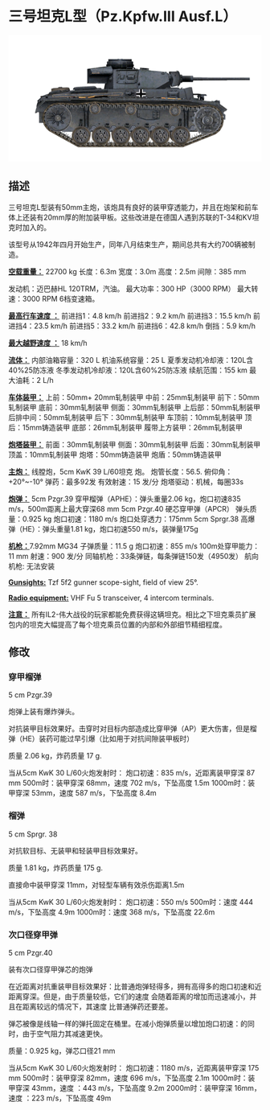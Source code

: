 # 三号坦克L型（Pz.Kpfw.III Ausf.L）

![_pziii-l](../images/_pziii-l.png)

## 描述

三号坦克L型装有50mm主炮，该炮具有良好的装甲穿透能力，并且在炮架和前车体上还装有20mm厚的附加装甲板。这些改进是在德国人遇到苏联的T-34和KV坦克时加入的。

该型号从1942年四月开始生产，同年八月结束生产，期间总共有大约700辆被制造。

<b><u>空载重量：</u></b> 22700 kg
长度：6.3m
宽度：3.0m
高度：2.5m
间隙：385 mm

发动机：迈巴赫HL 120TRM，汽油。
最大功率：300 HP（3000 RPM）
最大转速：3000 RPM
6档变速箱。

<b><u>最高行车速度 ：</u></b>
前进挡1：4.8 km/h
前进挡2：9.2 km/h
前进挡3：15.5 km/h
前进挡4：23.5 km/h
前进挡5：33.2 km/h
前进挡6：42.8 km/h
倒挡：5.9 km/h

<b><u>最大越野速度 ：</u></b> 18 km/h

<b><u>流体：</u></b>
内部油箱容量：320 L
机油系统容量：25 L
夏季发动机冷却液：120L含40%25防冻液
冬季发动机冷却液：120L含60%25防冻液
续航范围：155 km
最大油耗：2 L/h

<b><u>车体装甲：</u></b>
上前：50mm+ 20mm轧制装甲
中前：25mm轧制装甲
前下：50mm轧制装甲
底前：30mm轧制装甲
侧面：30mm轧制装甲
上后部：50mm轧制装甲
后排中间：50mm轧制装甲
后下：30mm轧制装甲
车顶前：10mm轧制装甲
顶后：15mm铸造装甲
底部：26mm轧制装甲
履带上方装甲：26mm轧制装甲

<b><u>炮塔装甲：</u></b>
前面：30mm轧制装甲
侧面：30mm轧制装甲
后面：30mm轧制装甲
顶盖：10mm轧制装甲
炮塔：50mm铸造装甲
炮盾：50mm铸造装甲

<b><u>主炮：</u></b> 线膛炮，5cm KwK 39 L/60坦克 炮。
炮管长度：56.5.
俯仰角：+20°~-10°
弹药：最多92发
有效射速：15 发/分
炮塔驱动：机械，每圈33s

<b><u>炮弹：</u></b>
5cm Pzgr.39 穿甲榴弹（APHE）：弹头重量2.06 kg，炮口初速835 m/s，500m距离上最大穿深68 mm
5cm Pzgr.40 硬芯穿甲弹（APCR） 弹头质量：0.925 kg 炮口初速：1180 m/s 炮口处穿透力：175mm
5cm Sprgr.38 高爆弹（HE）：弹头重量1.81 kg，炮口初速550 m/s，装弹量175g

<b><u>机枪：</u></b>7.92mm MG34
子弹质量：11.5 g
炮口初速：855 m/s
100m处穿甲能力：11 mm
射速：900 发/分
同轴机枪：33条弹链，每条弹链150发（4950发）
航向机枪: 无法安装

<b><u>Gunsights:</u></b>
Tzf 5f2 gunner scope-sight, field of view 25°.

<b><u>Radio equipment:</u></b> VHF Fu 5 transceiver, 4 intercom terminals.


<b><u>注意：</u></b>
所有IL2-伟大战役的玩家都能免费获得这辆坦克。相比之下坦克乘员扩展包内的坦克大幅提高了每个坦克乘员位置的内部和外部细节精细程度。


## 修改


### 穿甲榴弹

5 cm Pzgr.39

炮弹上装有爆炸弹头。

对抗装甲目标效果好。击穿时对目标内部造成比穿甲弹（AP）更大伤害，但是榴弹（HE）装药可能过早引爆（比如用于对抗间隙装甲板时）

质量 2.06 kg，炸药质量 17 g.

当从5cm KwK 30 L/60火炮发射时：
炮口初速：835 m/s，近距离装甲穿深 87 mm
500m时：装甲穿深 68mm，速度 702 m/s，下坠高度 1.5m
1000m时：装甲穿深 53mm，速度 587 m/s，下坠高度 8.4m


### 榴弹

5 cm Sprgr. 38

对抗软目标、无装甲和轻装甲目标效果好。

质量 1.81 kg，炸药质量 175 g.

直接命中装甲穿深 11mm，对轻型车辆有效杀伤距离1.5m

当从5cm KwK 30 L/60火炮发射时：
炮口初速：550 m/s
500m时：速度 444 m/s，下坠高度 4.9m
1000m时：速度 368 m/s，下坠高度 22.6m


### 次口径穿甲弹

5 cm Pzgr.40

装有次口径穿甲弹芯的炮弹

在近距离对抗重装甲目标效果好：比普通炮弹轻得多，拥有高得多的炮口初速和近距离穿深。但是，由于质量较低，它们的速度 会随着距离的增加而迅速减小，并且在距离较远的情况下，其速度 比普通弹药还要差。

弹芯被像是线轴一样的弹托固定在桶里。在减小炮弹质量以增加炮口初速：的同时，由于空气阻力其减速更快。

质量：0.925 kg，弹芯口径21 mm

当从5cm KwK 30 L/60火炮发射时：
炮口初速：1180 m/s，近距离装甲穿深 175 mm
500m时：装甲穿深 82mm，速度 696 m/s，下坠高度 2.1m
1000m时：装甲穿深 43mm，速度 ：443 m/s，下坠高度 9.2m
2000m时：装甲穿深 16mm，速度 ：223 m/s，下坠高度 49m